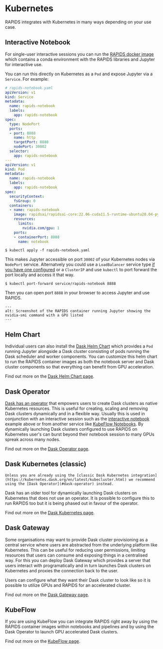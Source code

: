 Kubernetes
==========

RAPIDS integrates with Kubernetes in many ways depending on your use case.

## Interactive Notebook

For single-user interactive sessions you can run the [RAPIDS docker image](/tools/rapids-docker) which contains a conda environment with the RAPIDS libraries and Jupyter for interactive use.

You can run this directly on Kubernetes as a `Pod` and expose Jupyter via a `Service`. For example:

```yaml
# rapids-notebook.yaml
apiVersion: v1
kind: Service
metadata:
  name: rapids-notebook
  labels:
    app: rapids-notebook
spec:
  type: NodePort
  ports:
  - port: 8888
    name: http
    targetPort: 8888
    nodePort: 30002
  selector:
    app: rapids-notebook
---
apiVersion: v1
kind: Pod
metadata:
  name: rapids-notebook
  labels:
    app: rapids-notebook
spec:
  securityContext:
    fsGroup: 0
  containers:
  - name: rapids-notebook
    image: rapidsai/rapidsai-core:22.06-cuda11.5-runtime-ubuntu20.04-py3.9
    resources:
      limits:
        nvidia.com/gpu: 1
    ports:
    - containerPort: 8888
      name: notebook
```

```console
$ kubectl apply -f rapids-notebook.yaml
```

This makes Jupyter accessible on port `30002` of your Kubernetes nodes via `NodePort` service. Alternatvely you could use a `LoadBalancer` service type [if you have one configured](https://kubernetes.io/docs/tasks/access-application-cluster/create-external-load-balancer/) or a `ClusterIP` and use `kubectl` to port forward the port locally and access it that way.

```console
$ kubectl port-forward service/rapids-notebook 8888
```

Then you can open port `8888` in your browser to access Jupyter and use RAPIDS.


```{figure} /images/kubernetes-jupyter.png
---
alt: Screenshot of the RAPIDS container running Jupyter showing the nvidia-smi command with a GPU listed
---
```

## Helm Chart

Individual users can also install the [Dask Helm Chart](https://helm.dask.org) which provides a `Pod` running Jupyter alongside a Dask cluster consisting of pods running the Dask scheduler and worker components. You can customize this helm chart to run the RAPIDS container images as both the notebook server and Dask cluster components so that everything can benefit from GPU acceleration.

Find out more on the [Dask Helm Chart page](/tools/kubernetes/dask-helm-chart).

## Dask Operator

[Dask has an operator](https://kubernetes.dask.org/en/latest/operator.html) that empowers users to create Dask clusters as native Kubernetes resources. This is useful for creating, scaling and removing Dask clusters dynamically and in a flexible way. Usually this is used in conjunction with an interactive session such as the [interactive notebook](#interactive-notebook) example above or from another service like [KubeFlow Notebooks](/platforms/kubeflow). By dynamically launching Dask clusters configured to use RAPIDS on Kubernetes user's can burst beyond their notebook session to many GPUs spreak across many nodes.

Find out more on the [Dask Operator page](/tools/kubernetes/dask-operator).

## Dask Kubernetes (classic)

```{warning}
Unless you are already using the [classic Dask Kubernetes integration](https://kubernetes.dask.org/en/latest/kubecluster.html) we recommend using the [Dask Operator](#dask-operator) instead.
```

Dask has an older tool for dynamically launching Dask clusters on Kubernetes that does not use an operator. It is possible to configure this to run RAPIDS too but it is being phased out in favour of the operator.

Find out more on the [Dask Kubernetes page](/tools/kubernetes/dask-kubernetes).

## Dask Gateway

Some organisations may want to provide Dask cluster provisioning as a central service where users are abstracted from the underlying platform like Kubernetes. This can be useful for reducing user permissions, limiting resources that users can consume and exposing things in a centralised way. For this you can deploy Dask Gateway which provides a server that users interact with programatically and in turn launches Dask clusters on Kubernetes and proxies the connection back to the user.

Users can configure what they want their Dask cluster to look like so it is possible to utilize GPUs and RAPIDS for an accelerated cluster.

Find out more on the [Dask Gateway page](/tools/kubernetes/dask-gateway).

## KubeFlow

If you are using KubeFlow you can integrate RAPIDS right away by using the RAPIDS container images within notebooks and pipelines and by using the Dask Operator to launch GPU accelerated Dask clusters.

Find out more on the [KubeFlow page](/platforms/kubeflow).
